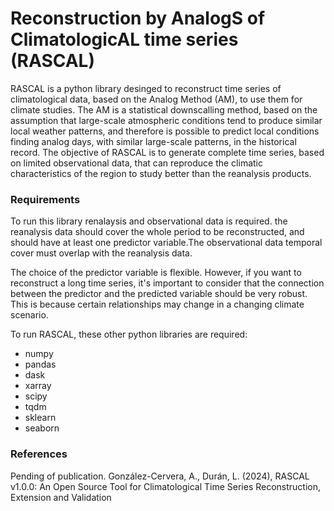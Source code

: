 # Reconstruction by AnalogS of ClimatologicAL time series (RASCAL)
RASCAL is a python library desinged to reconstruct time series of climatological data, based on the Analog Method (AM), to use them for climate studies. The AM is a statistical downscalling method, based on the assumption that large-scale atmospheric conditions tend to produce similar local weather patterns, and therefore is possible to predict local conditions finding analog days, with similar large-scale patterns, in the historical record. 
The objective of RASCAL is to generate complete time series, based on limited observational data, that can reproduce the climatic characteristics of the region to study better than the reanalysis products.

### Requirements
To run this library renalaysis and observational data is required. the reanalysis data should cover the whole period to be reconstructed, and should have at least one predictor variable.The observational data temporal cover must overlap with the reanalysis data.

The choice of the predictor variable is flexible. However, if you want to reconstruct a long time series, it's important to consider that the connection between the predictor and the predicted variable should be very robust. This is because certain relationships may change in a changing climate scenario.

To run RASCAL, these other python libraries are required:
- numpy
- pandas
- dask
- xarray
- scipy
- tqdm
- sklearn
- seaborn

### References
Pending of publication. González-Cervera, A., Durán, L. (2024), RASCAL v1.0.0: An Open Source Tool for Climatological Time Series Reconstruction, Extension and Validation
